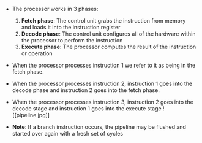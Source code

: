 - The processor works in 3 phases:
	1) **Fetch phase**: The control unit grabs the instruction from memory and loads it into the instruction register
	2) **Decode phase**: The control unit configures all of the hardware within the processor to perform the instruction
	3) **Execute phase**: The processor computes the result of the instruction or operation

- When the processor processes instruction 1 we refer to it as being in the fetch phase.
- When the processor processes instruction 2, instruction 1 goes into the decode phase and instruction 2 goes into the fetch phase.
- When the processor processes instruction 3, instruction 2 goes into the decode stage and instruction 1 goes into the execute stage
![[pipeline.jpg]]

- **Note**: If a branch instruction occurs, the pipeline may be flushed and started over again with a fresh set of cycles